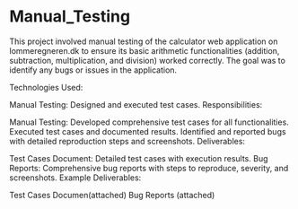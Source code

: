 # Manual_Testing
This project involved manual testing of the calculator web application on lommeregneren.dk to ensure its basic arithmetic functionalities (addition, subtraction, multiplication, and division) worked correctly. The goal was to identify any bugs or issues in the application.

Technologies Used:

Manual Testing: Designed and executed test cases.
Responsibilities:

Manual Testing:
Developed comprehensive test cases for all functionalities.
Executed test cases and documented results.
Identified and reported bugs with detailed reproduction steps and screenshots.
Deliverables:

Test Cases Document: Detailed test cases with execution results.
Bug Reports: Comprehensive bug reports with steps to reproduce, severity, and screenshots.
Example Deliverables:

Test Cases Documen(attached)
Bug Reports (attached)
